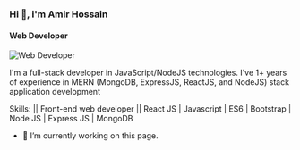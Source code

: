### Hi  👋, i'm Amir Hossain
#### Web Developer
![Web Developer](https://thumbs.gfycat.com/ColorlessBitesizedKob.webp)

I'm a full-stack developer in JavaScript/NodeJS technologies. I've 1+ years of experience in MERN (MongoDB, ExpressJS, ReactJS, and NodeJS) stack application development

Skills: || Front-end web developer || React JS | Javascript | ES6 | Bootstrap | Node JS | Express JS | MongoDB

- 🔭 I’m currently working on this page. 




